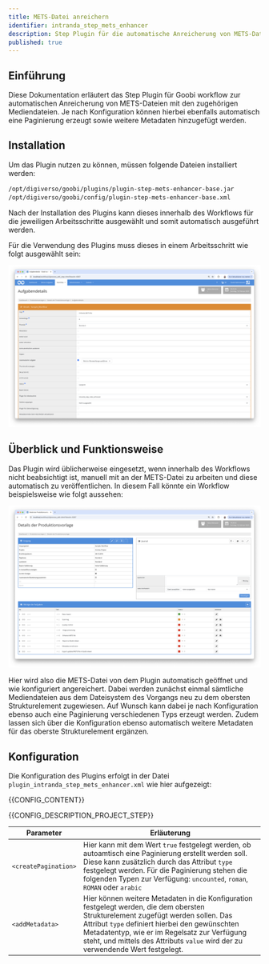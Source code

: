 ```yaml
---
title: METS-Datei anreichern
identifier: intranda_step_mets_enhancer
description: Step Plugin für die automatische Anreicherung von METS-Dateien mit den zugehörigen Mediendateien 
published: true
---
```


## Einführung
Diese Dokumentation erläutert das Step Plugin für Goobi workflow zur automatischen Anreicherung von METS-Dateien mit den zugehörigen Mediendateien. Je nach Konfiguration können hierbei ebenfalls automatisch eine Paginierung erzeugt sowie weitere Metadaten hinzugefügt werden.

## Installation
Um das Plugin nutzen zu können, müssen folgende Dateien installiert werden:

```bash
/opt/digiverso/goobi/plugins/plugin-step-mets-enhancer-base.jar
/opt/digiverso/goobi/config/plugin-step-mets-enhancer-base.xml
```

Nach der Installation des Plugins kann dieses innerhalb des Workflows für die jeweiligen Arbeitsschritte ausgewählt und somit automatisch ausgeführt werden.

Für die Verwendung des Plugins muss dieses in einem Arbeitsschritt wie folgt ausgewählt sein:

![Konfiguration des Arbeitsschritts für die Nutzung des Plugins](screen2_de.png)


## Überblick und Funktionsweise
Das Plugin wird üblicherweise eingesetzt, wenn innerhalb des Workflows nicht beabsichtigt ist, manuell mit an der METS-Datei zu arbeiten und diese automatisch zu veröffentlichen. In diesem Fall könnte ein Workflow beispielsweise wie folgt aussehen:

![Automatische Anreicherung der METS-Datei im Workflow vor dem ersten Export](screen1_de.png)

Hier wird also die METS-Datei von dem Plugin automatisch geöffnet und wie konfiguriert angereichert. Dabei werden zunächst einmal sämtliche Mediendateien aus dem Dateisystem des Vorgangs neu zu dem obersten Strukturelement zugewiesen. Auf Wunsch kann dabei je nach Konfiguration ebenso auch eine Paginierung verschiedenen Typs erzeugt werden. Zudem lassen sich über die Konfiguration ebenso automatisch weitere Metadaten für das oberste Strukturelement ergänzen.

## Konfiguration
Die Konfiguration des Plugins erfolgt in der Datei `plugin_intranda_step_mets_enhancer.xml` wie hier aufgezeigt:

{{CONFIG_CONTENT}}

{{CONFIG_DESCRIPTION_PROJECT_STEP}}

Parameter               | Erläuterung
------------------------|------------------------------------
| `<createPagination>`   | Hier kann mit dem Wert `true` festgelegt werden, ob autoamtisch eine Paginierung erstellt werden soll. Diese kann zusätzlich durch das Attribut `type` festgelegt werden. Für die Paginierung stehen die folgenden Typen zur Verfügung: `uncounted`, `roman`, `ROMAN` oder `arabic` |
| `<addMetadata>`        | Hier können weitere Metadaten in die Konfiguration festgelegt werden, die dem obersten Strukturelement zugefügt werden sollen. Das Attribut `type` definiert hierbei den gewünschten Metadatentyp, wie er im Regelsatz zur Verfügung steht, und mittels des Attributs `value` wird der zu verwendende Wert festgelegt. |